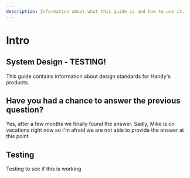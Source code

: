 ```yaml
---
description: Information about what this guide is and how to use it.
---
```


# Intro

## System Design - TESTING!

This guide contains information about design standards for Handy's products.

## Have you had a chance to answer the previous question?

Yes, after a few months we finally found the answer. Sadly, Mike is on vacations right now so I'm afraid we are not able to provide the answer at this point.

## Testing

Testing to see if this is working

